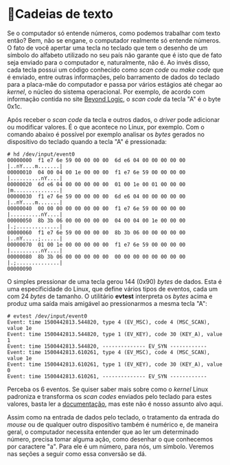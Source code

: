# 🧵Cadeias de texto

Se o computador só entende números, como podemos trabalhar com texto então? Bem, não se engane, o computador realmente só entende números. O fato de você apertar uma tecla no teclado que tem o desenho de um símbolo do alfabeto utilizado no seu país não garante que é isto que de fato seja enviado para o computador e, naturalmente, não é. Ao invés disso, cada tecla possui um código conhecido como _scan code_ ou _make code_ que é enviado, entre outras informações, pelo barramento de dados do teclado para a placa-mãe do computador e passa por vários estágios até chegar ao _kernel_, o núcleo do sistema operacional. Por exemplo, de acordo com informação contida no site [Beyond Logic](http://retired.beyondlogic.org/keyboard/keybrd.htm), o _scan code_ da tecla "A" é o byte 0x1c.

Após receber o _scan code_ da tecla e outros dados, o _driver_ pode adicionar ou modificar valores. É o que acontece no Linux, por exemplo. Com o comando abaixo é possível por exemplo analisar os _bytes_ gerados no dispositivo do teclado quando a tecla "A" é pressionada:

```text
# hd /dev/input/event0
00000000  f1 e7 6e 59 00 00 00 00  6d e6 04 00 00 00 00 00  |..nY....m.......|
00000010  04 00 04 00 1e 00 00 00  f1 e7 6e 59 00 00 00 00  |..........nY....|
00000020  6d e6 04 00 00 00 00 00  01 00 1e 00 01 00 00 00  |m...............|
00000030  f1 e7 6e 59 00 00 00 00  6d e6 04 00 00 00 00 00  |..nY....m.......|
00000040  00 00 00 00 00 00 00 00  f1 e7 6e 59 00 00 00 00  |..........nY....|
00000050  8b 3b 06 00 00 00 00 00  04 00 04 00 1e 00 00 00  |.;..............|
00000060  f1 e7 6e 59 00 00 00 00  8b 3b 06 00 00 00 00 00  |..nY.....;......|
00000070  01 00 1e 00 00 00 00 00  f1 e7 6e 59 00 00 00 00  |..........nY....|
00000080  8b 3b 06 00 00 00 00 00  00 00 00 00 00 00 00 00  |.;..............|
00000090
```

O simples pressionar de uma tecla gerou 144 \(0x90\) _bytes_ de dados. Esta é uma especificidade do Linux, que define vários tipos de eventos, cada um com 24 _bytes_ de tamanho. O utilitário **evtest** interpreta os _bytes_ acima e produz uma saída mais amigável ao pressionarmos a mesma tecla "A":

```text
# evtest /dev/input/event0
Event: time 1500442813.544820, type 4 (EV_MSC), code 4 (MSC_SCAN), value 1e
Event: time 1500442813.544820, type 1 (EV_KEY), code 30 (KEY_A), value 1
Event: time 1500442813.544820, -------------- EV_SYN ------------
Event: time 1500442813.610261, type 4 (EV_MSC), code 4 (MSC_SCAN), value 1e
Event: time 1500442813.610261, type 1 (EV_KEY), code 30 (KEY_A), value 0
Event: time 1500442813.610261, -------------- EV_SYN ------------
```

Perceba os 6 eventos. Se quiser saber mais sobre como o _kernel_ Linux padroniza e transforma os _scan codes_ enviados pelo teclado para estes valores, basta ler a [documentação](https://github.com/torvalds/linux/blob/master/Documentation/input/event-codes.rst), mas este não é nosso assunto alvo aqui.

Assim como na entrada de dados pelo teclado, o tratamento da entrada do _mouse_ ou de qualquer outro dispositivo também é numérico e, de maneira geral, o computador necessita entender que ao ler um determinado número, precisa tomar alguma ação, como desenhar o que conhecemos por caractere "a". Para ele é um número, para nós, um símbolo. Veremos nas seções a seguir como essa conversão se dá.

